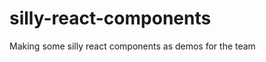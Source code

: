 silly-react-components
======================

Making some silly react components as demos for the team
